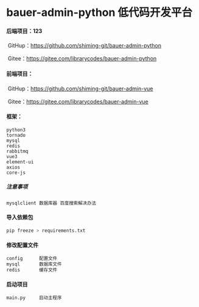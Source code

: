 # bauer-admin-python 低代码开发平台

#### 后端项目：123

​	GitHup：https://github.com/shiming-git/bauer-admin-python

​	Gitee：https://gitee.com/librarycodes/bauer-admin-python

#### 前端项目：

​	GitHup：https://github.com/shiming-git/bauer-admin-vue

​	Gitee：https://gitee.com/librarycodes/bauer-admin-vue



#### 框架：

```
python3
tornado
mysql
redis
rabbitmq
vue3 
element-ui
axios
core-js
```



##### 注意事项

```
mysqlclient 数据库器 百度搜索解决办法
```



#### 导入依赖包

```python
pip freeze > requirements.txt
```



#### 修改配置文件

```python
config      配置文件
mysql       数据库文件
redis       缓存文件
```



#### 启动项目

```python
main.py     启动主程序
```




